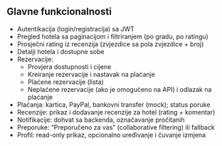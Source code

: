 ## Glavne funkcionalnosti
- Autentikacija (login/registracija) sa JWT
- Pregled hotela sa paginacijom i filtriranjem (po gradu, po ratingu)
- Prosječni rating iz recenzija (zvjezdice sa pola zvjezdice + broj)
- Detalji hotela i dostupne sobe
- Rezervacije:
  - Provjera dostupnosti i cijene
  - Kreiranje rezervacije i nastavak na plaćanje
  - Plaćene rezervacije (lista)
  - Neplaćene rezervacije (ako je omogućeno na API) i odlazak na plaćanje
- Plaćanja: kartica, PayPal, bankovni transfer (mock); status poruke
- Recenzije: prikaz i dodavanje recenzije za hotel (rating + komentar)
- Notifikacije: dohvat sa backenda, označavanje pročitanih
- Preporuke: “Preporučeno za vas” (collaborative filtering) ili fallback
- Profil: read-only prikaz, opcionalno uređivanje i čuvanje izmjena